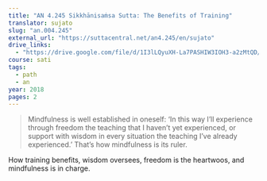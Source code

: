 ```yaml
---
title: "AN 4.245 Sikkhānisaṁsa Sutta: The Benefits of Training"
translator: sujato
slug: "an.004.245"
external_url: "https://suttacentral.net/an4.245/en/sujato"
drive_links:
  - "https://drive.google.com/file/d/1I3lLQyuXH-La7PASHIW3IOH3-a2zMtQD/view?usp=drivesdk"
course: sati
tags:
  - path
  - an
year: 2018
pages: 2
---
```


> Mindfulness is well established in oneself: ‘In this way I’ll experience through freedom the teaching that I haven’t yet experienced, or support with wisdom in every situation the teaching I’ve already experienced.’ That’s how mindfulness is its ruler.

How training benefits, wisdom oversees, freedom is the heartwoos, and mindfulness is in charge.
